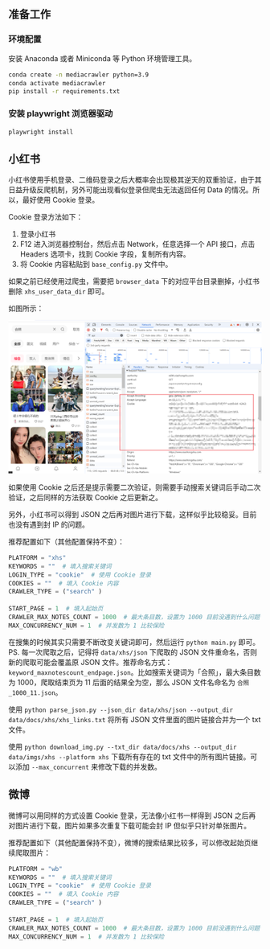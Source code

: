 ## 准备工作

### 环境配置

安装 Anaconda 或者 Miniconda 等 Python 环境管理工具。

```bash
conda create -n mediacrawler python=3.9
conda activate mediacrawler
pip install -r requirements.txt
```

### 安装 playwright 浏览器驱动

```bash
playwright install
```

## 小红书

小红书使用手机登录、二维码登录之后大概率会出现极其逆天的双重验证，由于其日益升级反爬机制，另外可能出现看似登录但爬虫无法返回任何 Data 的情况。所以，最好使用 Cookie 登录。

Cookie 登录方法如下：
1. 登录小红书
2. F12 进入浏览器控制台，然后点击 Network，任意选择一个 API 接口，点击 Headers 选项卡，找到 Cookie 字段，复制所有内容。
3. 将 Cookie 内容粘贴到 `base_config.py` 文件中。 

如果之前已经使用过爬虫，需要把 `browser_data` 下的对应平台目录删掉，小红书删除 `xhs_user_data_dir` 即可。

如图所示：

![获取小红书 Cookie 的方法](static/获取Cookie.png)

如果使用 Cookie 之后还是提示需要二次验证，则需要手动搜索关键词后手动二次验证，之后同样的方法获取 Cookie 之后更新之。

另外，小红书可以得到 JSON 之后再对图片进行下载，这样似乎比较稳妥。目前也没有遇到封 IP 的问题。 

推荐配置如下（其他配置保持不变）：

```python
PLATFORM = "xhs"
KEYWORDS = ""  # 填入搜索关键词
LOGIN_TYPE = "cookie"  # 使用 Cookie 登录
COOKIES = ""  # 填入 Cookie 内容
CRAWLER_TYPE = ("search" )

START_PAGE = 1  # 填入起始页
CRAWLER_MAX_NOTES_COUNT = 1000  # 最大条目数，设置为 1000 目前没遇到什么问题
MAX_CONCURRENCY_NUM = 1  # 并发数为 1 比较保险
```

在搜集的时候其实只需要不断改变关键词即可，然后运行 `python main.py` 即可。PS. 每一次爬取之后，记得将 `data/xhs/json` 下爬取的 JSON 文件重命名，否则新的爬取可能会覆盖原 JSON 文件。推荐命名方式：`keyword_maxnotescount_endpage.json`。比如搜索关键词为「合照」，最大条目数为 1000，爬取结束页为 11 后面的结果全为空，那么 JSON 文件名命名为 `合照_1000_11.json`。

使用 `python parse_json.py --json_dir data/xhs/json --output_dir data/docs/xhs/xhs_links.txt` 将所有 JSON 文件里面的图片链接合并为一个 txt 文件。

使用 `python download_img.py --txt_dir data/docs/xhs --output_dir data/imgs/xhs --platform xhs` 下载所有存在的 txt 文件中的所有图片链接。可以添加 `--max_concurrent` 来修改下载的并发数。

## 微博

微博可以用同样的方式设置 Cookie 登录，无法像小红书一样得到 JSON 之后再对图片进行下载，图片如果多次重复下载可能会封 IP 但似乎只针对单张图片。

推荐配置如下（其他配置保持不变），微博的搜索结果比较多，可以修改起始页继续爬取图片：

```python
PLATFORM = "wb"
KEYWORDS = ""  # 填入搜索关键词
LOGIN_TYPE = "cookie"  # 使用 Cookie 登录
COOKIES = ""  # 填入 Cookie 内容
CRAWLER_TYPE = ("search" )

START_PAGE = 1  # 填入起始页
CRAWLER_MAX_NOTES_COUNT = 1000  # 最大条目数，设置为 1000 目前没遇到什么问题
MAX_CONCURRENCY_NUM = 1  # 并发数为 1 比较保险
```